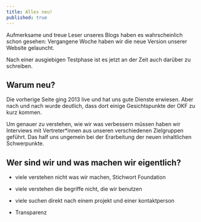 ```yaml
---
title: Alles neu!
published: true
---
```


Aufmerksame und treue Leser unseres Blogs haben es wahrscheinlich schon gesehen: Vergangene Woche haben wir die neue Version unserer Website gelauncht.

Nach einer ausgiebigen Testphase ist es jetzt an der Zeit auch darüber zu schreiben.

## Warum neu?

Die vorherige Seite ging 2013 live und hat uns gute Dienste erwiesen. Aber nach und nach wurde deutlich, dass dort einige Gesichtspunkte der OKF zu kurz kommen.

Um genauer zu verstehen, wie wir was verbessern müssen haben wir Interviews mit Vertreter*innen aus unseren verschiedenen Zielgruppen geführt.
Das half uns ungemein bei der Erarbeitung der neuen inhaltlichen Schwerpunkte.

## Wer sind wir und was machen wir eigentlich?

- viele verstehen nicht was wir machen, Stichwort Foundation

- viele verstehen die begriffe nicht, die wir benutzen

- viele suchen direkt nach einem projekt und einer kontaktperson

- Transparenz

